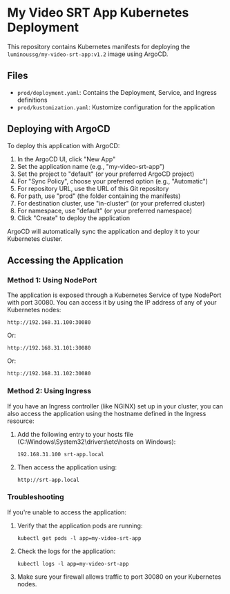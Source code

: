 # My Video SRT App Kubernetes Deployment

This repository contains Kubernetes manifests for deploying the `luminoussg/my-video-srt-app:v1.2` image using ArgoCD.

## Files

- `prod/deployment.yaml`: Contains the Deployment, Service, and Ingress definitions
- `prod/kustomization.yaml`: Kustomize configuration for the application

## Deploying with ArgoCD

To deploy this application with ArgoCD:

1. In the ArgoCD UI, click "New App"
2. Set the application name (e.g., "my-video-srt-app")
3. Set the project to "default" (or your preferred ArgoCD project)
4. For "Sync Policy", choose your preferred option (e.g., "Automatic")
5. For repository URL, use the URL of this Git repository
6. For path, use "prod" (the folder containing the manifests)
7. For destination cluster, use "in-cluster" (or your preferred cluster)
8. For namespace, use "default" (or your preferred namespace)
9. Click "Create" to deploy the application

ArgoCD will automatically sync the application and deploy it to your Kubernetes cluster.

## Accessing the Application

### Method 1: Using NodePort

The application is exposed through a Kubernetes Service of type NodePort with port 30080. You can access it by using the IP address of any of your Kubernetes nodes:

```
http://192.168.31.100:30080
```

Or:

```
http://192.168.31.101:30080
```

Or:

```
http://192.168.31.102:30080
```

### Method 2: Using Ingress

If you have an Ingress controller (like NGINX) set up in your cluster, you can also access the application using the hostname defined in the Ingress resource:

1. Add the following entry to your hosts file (C:\Windows\System32\drivers\etc\hosts on Windows):
   ```
   192.168.31.100 srt-app.local
   ```

2. Then access the application using:
   ```
   http://srt-app.local
   ```

### Troubleshooting

If you're unable to access the application:

1. Verify that the application pods are running:
   ```
   kubectl get pods -l app=my-video-srt-app
   ```

2. Check the logs for the application:
   ```
   kubectl logs -l app=my-video-srt-app
   ```

3. Make sure your firewall allows traffic to port 30080 on your Kubernetes nodes. 